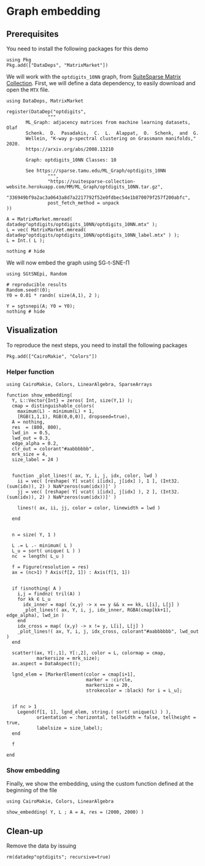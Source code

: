 
# Graph embedding


## Prerequisites

You need to install the following packages for this demo

```
using Pkg
Pkg.add(["DataDeps", "MatrixMarket"])
```


We will work with the `optdigits_10NN` graph, from [SuiteSparse Matrix Collection](https://sparse.tamu.edu/ML_Graph/optdigits_10NN). First, we will define a data dependency, to easily download and open the `MTX` file. 


```@example 2
using DataDeps, MatrixMarket

register(DataDep("optdigits",
               """
       ML_Graph: adjacency matrices from machine learning datasets, Olaf
       Schenk.  D.  Pasadakis,  C.  L.  Alappat,  O.  Schenk,  and  G.
       Wellein, "K-way p-spectral clustering on Grassmann manifolds," 2020.
       https://arxiv.org/abs/2008.13210

       Graph: optdigits_10NN Classes: 10

       See https://sparse.tamu.edu/ML_Graph/optdigits_10NN
               """,
               "https://suitesparse-collection-website.herokuapp.com/MM/ML_Graph/optdigits_10NN.tar.gz",
               "336949bf9a2ac3a0643a8d7a2217792f52e0fdbec54e1b870079f257f200abfc",
               post_fetch_method = unpack
))

A = MatrixMarket.mmread( datadep"optdigits/optdigits_10NN/optdigits_10NN.mtx" );
L = vec( MatrixMarket.mmread( datadep"optdigits/optdigits_10NN/optdigits_10NN_label.mtx" ) );
L = Int.( L );

nothing # hide
```

We will now embed the graph using SG-t-SNE-Π

```@example 2
using SGtSNEpi, Random

# reproducible results
Random.seed!(0);
Y0 = 0.01 * randn( size(A,1), 2 );

Y = sgtsnepi(A; Y0 = Y0);
nothing # hide
```

## Visualization

To reproduce the next steps, you need to install the following packages

```
Pkg.add(["CairoMakie", "Colors"])
```


### Helper function

```@example 2
using CairoMakie, Colors, LinearAlgebra, SparseArrays

function show_embedding(
  Y, L::Vector{Int} = zeros( Int, size(Y,1) );
  cmap = distinguishable_colors(
    maximum(L) - minimum(L) + 1,
    [RGB(1,1,1), RGB(0,0,0)], dropseed=true),
  A = nothing,
  res  = (800, 800),
  lwd_in  = 0.5,
  lwd_out = 0.3,
  edge_alpha = 0.2,
  clr_out = colorant"#aabbbbbb",
  mrk_size = 4,
  size_label = 24 )


  function _plot_lines!( ax, Y, i, j, idx, color, lwd )
    ii = vec( [reshape( Y[ vcat( i[idx], j[idx] ), 1 ], (Int32.(sum(idx)), 2) ) NaN*zeros(sum(idx))]' )
    jj = vec( [reshape( Y[ vcat( i[idx], j[idx] ), 2 ], (Int32.(sum(idx)), 2) ) NaN*zeros(sum(idx))]' )

    lines!( ax, ii, jj, color = color, linewidth = lwd )

  end


  n = size( Y, 1 )

  L .= L .- minimum( L )
  L_u = sort( unique( L ) )
  nc  = length( L_u )

  f = Figure(resolution = res)
  ax = (nc>1) ? Axis(f[2, 1]) : Axis(f[1, 1])


  if !isnothing( A )
    i,j = findnz( tril(A) )
    for kk ∈ L_u
      idx_inner = map( (x,y) -> x == y && x == kk, L[i], L[j] )
      _plot_lines!( ax, Y, i, j, idx_inner, RGBA(cmap[kk+1], edge_alpha), lwd_in )
    end
    idx_cross = map( (x,y) -> x != y, L[i], L[j] )
    _plot_lines!( ax, Y, i, j, idx_cross, colorant"#aabbbbbb", lwd_out )
  end

  scatter!(ax, Y[:,1], Y[:,2], color = L, colormap = cmap,
           markersize = mrk_size);
  ax.aspect = DataAspect();

  lgnd_elem = [MarkerElement(color = cmap[i+1],
                             marker = :circle,
                             markersize = 20,
                             strokecolor = :black) for i = L_u];


  if nc > 1
    Legend(f[1, 1], lgnd_elem, string.( sort( unique(L) ) ),
           orientation = :horizontal, tellwidth = false, tellheight = true,
           labelsize = size_label);
  end

  f

end

```

### Show embedding

Finally, we show the embedding, using the custom function defined at
the beginning of the file

```@example 2
using CairoMakie, Colors, LinearAlgebra

show_embedding( Y, L ; A = A, res = (2000, 2000) )
```


## Clean-up

Remove the data by issuing

```@example 2
rm(datadep"optdigits"; recursive=true)
```
